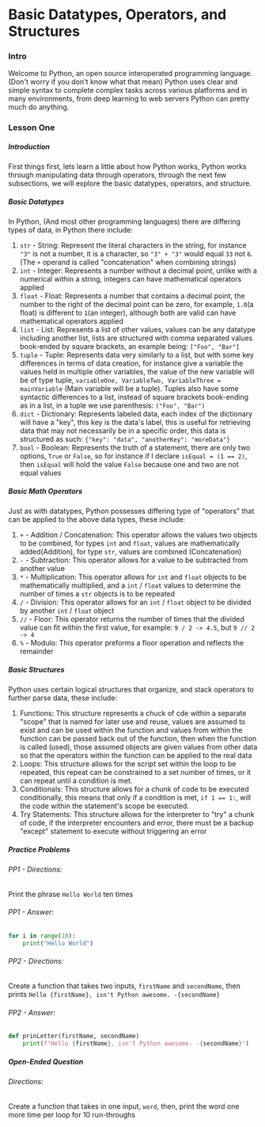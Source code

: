 # Basic Datatypes, Operators, and Structures


### Intro
Welcome to Python, an open source interoperated programming language. (Don't worry if you don't know what that mean) Python uses clear and simple syntax to complete complex tasks across various platforms and in many environments, from deep learning to web servers Python can pretty much do anything. 

### Lesson One
##### Introduction
First things first, lets learn a little about how Python works, Python works through manipulating data through operators, through the next few subsections, we will explore the basic datatypes, operators, and structure.

##### Basic Datatypes
In Python, (And most other programming languages) there are differing types of data, in Python there include: 
1. `str` - String: Represent the literal characters in the string, for instance `"3"` is not a number, it is a character, so `"3" + "3"` would equal `33` not `6`. (The `+` operand is called "concatenation" when combining strings)
2. `int` - Integer: Represents a number without a decimal point, unlike with a numerical within a string, integers can have mathematical operators applied
3. `float` - Float: Represents a number that contains a decimal point, the number to the right of the decimal point can be zero, for example, `1.0`(a float) is different to `1`(an integer), although both are valid can have mathematical operators applied
4. `list` - List: Represents a list of other values, values can be any datatype including another list, lists are structured with comma separated values book-ended by square brackets, an example being: `["Foo", "Bar"]`
5. `tuple` - Tuple: Represents data very similarly to a list, but with some key differences in terms of data creation, for instance give a variable the values held in multiple other variables, the value of the new variable will be of type tuple, `variableOne, VariableTwo, VariableThree = mainVariable` (Main variable will be a tuple). Tuples also have some syntactic differences to a list, instead of square brackets book-ending as in a list, in a tuple we use parenthesis: `("Foo", "Bar")`
6. `dict` - Dictionary: Represents labeled data, each index of the dictionary will have a "key", this key is the data's label, this is useful for retrieving data that may not necessarily be in a specific order, this data is structured as such: `{"key": "data", "anotherKey": "moreData"}`
7. `bool` - Boolean: Represents the truth of a statement, there are only two options, `True` or `False`, so for instance if I declare `isEqual = (1 == 2)`, then `isEqual` will hold the value `False` because one and two are not equal values

##### Basic Math Operators
Just as with datatypes, Python possesses differing type of "operators" that can be applied to the above data types, these include:
1. `+` - Addition / Concatenation: This operator allows the values two objects to be combined, for types `int` and `float`, values are mathematically added(Addition), for type `str`, values are combined (Concatenation)
2. `-` - Subtraction: This operator allows for a value to be subtracted from another value 
3. `*` - Multiplication: This operator allows for `int` and `float` objects to be mathematically multiplied, and a `int` / `float` values to determine the number of times a `str` objects is to be repeated
4. `/` - Division: This operator allows for an `int` / `float` object to be divided by another `int` / `float` object
5. `//` - Floor: This operator returns the number of times that the divided value can fit within the first value, for example: `9 / 2 -> 4.5`, but `9 // 2 -> 4` 
6. `%` - Modulo: This operator preforms a floor operation and reflects the remainder 

##### Basic Structures
Python uses certain logical structures that organize, and stack operators to further parse data, these include:
1. Functions: This structure represents a chuck of cde within a separate "scope" that is named for later use and reuse, values are assumed to exist and can be used within the function and values from within the function can be passed back out of the function, then when the function is called (used), those assumed objects are given values from other data so that the operators within the function can be applied to the real data
2. Loops: This structure allows for the script set within the loop to be repeated, this repeat can be constrained to a set number of times, or it can repeat until a condition is met.
3. Conditionals: This structure allows for a chunk of code to be executed conditionally, this means that only if a condition is met, `if 1 == 1:`, will the code within the statement's scope be executed.
4. Try Statements: This structure allows for the interpreter to "try" a chunk of code, if the interpreter encounters and error, there must be a backup "except" statement to execute without triggering an error

##### Practice Problems
###### PP1 - Directions:    
Print the phrase `Hello World` ten times  
###### PP1 - Answer: 
```Python
for i in range(10):
    print("Hello World")
```
###### PP2 - Directions:
Create a function that takes two inputs, `firstName` and `secondName`, then prints `Hello {firstName}, isn't Python awesome. -{secondName}`
###### PP2 - Answer:
```Python
def prinLetter(firstName, secondName)
    print(f"Hello {firstName}, isn't Python awesome. -{secondName}")
```

##### Open-Ended Question
###### Directions:
Create a function that takes in one input, `word`, then, print the word one more time per loop for 10 run-throughs